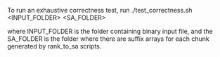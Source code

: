 To run an exhaustive correctness test, run
./test_correctness.sh <INPUT_FOLDER> <SA_FOLDER>

where INPUT_FOLDER is the folder containing binary input file, and the SA_FOLDER is the folder where 
there are suffix arrays for each chunk generated by rank_to_sa scripts.